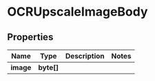 

# OCRUpscaleImageBody


## Properties

| Name | Type | Description | Notes |
|------------ | ------------- | ------------- | -------------|
|**image** | **byte[]** |  |  |



